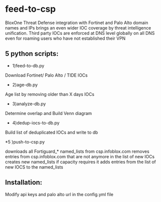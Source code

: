 # feed-to-csp
BloxOne Threat Defense integration with Fortinet and Palo Alto domain names and IPs brings an even wider IOC coverage by threat intelligence unification. Third party IOCs are enforced at DNS level globally on all DNS even for roaming users who have not established their VPN


## 5 python scripts:

* 1)feed-to-db.py

Download Fortinet/ Palo Alto / TIDE IOCs

* 2)age-db.py

Age list by removing older than X days IOCs

* 3)analyze-db.py

Determine overlap and Build Venn diagram

* 4)dedup-iocs-to-db.py

Build list of deduplicated IOCs and write to db

*5 )push-to-csp.py

downloads all Fortiguard_* named_lists from csp.infoblox.com
removes entries from csp.infoblox.com that are not anymore in the list of new IOCs
creates new named_lists if capacity requires it
adds entries from the list of new IOCS to the named_lists



## Installation:

Modify api keys and palo alto url in the config.yml file 
